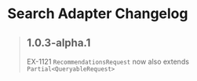 # Search Adapter Changelog

> ## 1.0.3-alpha.1
>
> EX-1121 `RecommendationsRequest` now also extends `Partial<QueryableRequest>`
